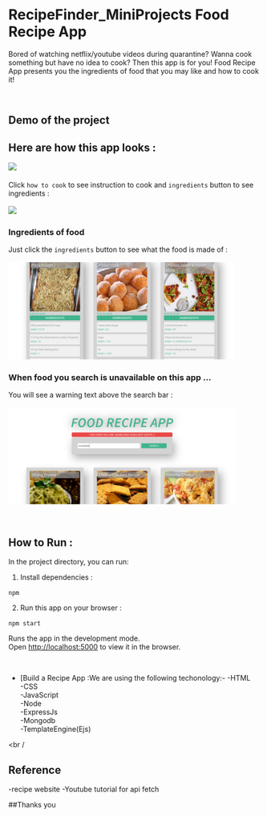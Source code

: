 # RecipeFinder_MiniProjects Food Recipe App

Bored of watching netflix/youtube videos during quarantine? Wanna cook something but have no idea to cook? Then this app is for you!
Food Recipe App presents you the ingredients of food that you may like and how to cook it!

<br/>

## Demo of the project

## Here are how this app looks :

<img src="https://github.com/ayush-singh787898/RecipeFinder_MiniProjects/blob/main/image/Screenshot%20(433).png"></img> <br><br>
Click `how to cook` to see instruction to cook and `ingredients` button to see ingredients : <br><br>
<img src="https://github.com/ayush-singh787898/RecipeFinder_MiniProjects/blob/main/image/Screenshot%20(435).png" width="90%"></img>

### Ingredients of food

Just click the `ingredients` button to see what the food is made of :<br><br>
<img src="https://raw.githubusercontent.com/kevinadhiguna/food-recipe-app/master/demo/fra-2.png" width="90%"></img>

### When food you search is unavailable on this app ...

You will see a warning text above the search bar : <br><br>
<img src="https://raw.githubusercontent.com/kevinadhiguna/food-recipe-app/master/demo/fra-4.png" width="90%"></img>

<br />

## How to Run :

In the project directory, you can run:

1) Install dependencies :
```
npm
```

2) Run this app on your browser :
```
npm start
```

Runs the app in the development mode.<br />
Open [http://localhost:5000](http://localhost:5000) to view it in the browser.

<br />



- [Build a Recipe App :We are using the following techonology:-
-HTML <br>
-CSS <br>
-JavaScript <br>
-Node <br>
-ExpressJs <br>
-Mongodb <br>
-TemplateEngine(Ejs) <br>

<br /
## Reference
-recipe website
-Youtube tutorial for api fetch

##Thanks you
